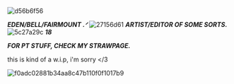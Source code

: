 ![d56b6f56](https://github.com/user-attachments/assets/7607381f-39b7-4cfb-a37b-22ed3f811dc4)

***EDEN/BELL/FAIRMOUNT .ᐟ***   ![27156d61](https://github.com/user-attachments/assets/1d8d63ea-ef9d-4e47-acca-a7f9ab6659a0)   ***ARTIST/EDITOR OF SOME SORTS.***   ![5c27a29c](https://github.com/user-attachments/assets/bc6c8428-8993-4a14-9e40-85d66a4f82e1)   ***18***

***FOR PT STUFF, CHECK MY STRAWPAGE.***

this is kind of a w.i.p, i'm sorry </3

![f0adc02881b34aa8c47b110f0f1017b9](https://github.com/user-attachments/assets/7b45f5f8-47e2-4847-b71b-f54f572ba055)
